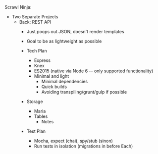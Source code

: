 Scrawl Ninja:
- Two Separate Projects
  - Back: REST API
    - Just poops out JSON, doesn't render templates
    - Goal to be as lightweight as possible

    - Tech Plan
      - Express
      - Knex
      - ES2015 (native via Node 6 -- only supported functionality)
      - Minimal and light
        - Minimal dependencies
        - Quick builds
        - Avoiding transpiling/grunt/gulp if possible

    - Storage
      - Maria
      - Tables
        - Notes

    - Test Plan
      - Mocha, expect (chai), spy/stub (sinon)
      - Run tests in isolation (migrations in before Each)
